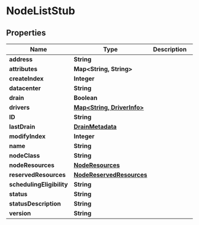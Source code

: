 

# NodeListStub


## Properties

| Name | Type | Description | Notes |
|------------ | ------------- | ------------- | -------------|
|**address** | **String** |  |  [optional] |
|**attributes** | **Map&lt;String, String&gt;** |  |  [optional] |
|**createIndex** | **Integer** |  |  [optional] |
|**datacenter** | **String** |  |  [optional] |
|**drain** | **Boolean** |  |  [optional] |
|**drivers** | [**Map&lt;String, DriverInfo&gt;**](DriverInfo.md) |  |  [optional] |
|**ID** | **String** |  |  [optional] |
|**lastDrain** | [**DrainMetadata**](DrainMetadata.md) |  |  [optional] |
|**modifyIndex** | **Integer** |  |  [optional] |
|**name** | **String** |  |  [optional] |
|**nodeClass** | **String** |  |  [optional] |
|**nodeResources** | [**NodeResources**](NodeResources.md) |  |  [optional] |
|**reservedResources** | [**NodeReservedResources**](NodeReservedResources.md) |  |  [optional] |
|**schedulingEligibility** | **String** |  |  [optional] |
|**status** | **String** |  |  [optional] |
|**statusDescription** | **String** |  |  [optional] |
|**version** | **String** |  |  [optional] |



